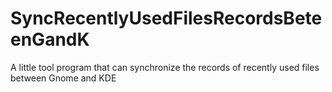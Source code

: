 SyncRecentlyUsedFilesRecordsBeteenGandK
=======================================

A little tool program that can synchronize the records of recently used files between Gnome and KDE
